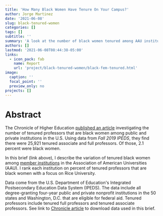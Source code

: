 ```yaml
---
title: 'How Many Black Women Have Tenure On Your Campus?'
author: Jorge Martinez
date: '2021-06-08'
slug: black-tenured-women
categories: []
tags: []
subtitle: ''
summary: 'A look at the number of black women tenured among AAU institutions.'
authors: []
lastmod: '2021-06-08T08:44:38-05:00'
links:
  - icon_pack: fab
    name: Report
    url: 'project/black-tenured-women/black-fem-tenured.html'
image:
  caption: ''
  focal_point: ''
  preview_only: no
projects: []
---
```

# Abstract

The Chronicle of Higher Education [published an article](https://www.chronicle.com/article/how-many-black-women-have-tenure-on-your-campus-search-here) investigating the number of tenured professors that are black women among public and private institutions in the U.S. Using data from *Fall 2019 IPEDS*, they find there were 25,921 tenured associate and full professors. Of those, 2.1 percent were black women.

In this brief (link above), I describe the variation of tenured black women among [member institutions](https://www.aau.edu/who-we-are/our-members) in the Association of American Universities (AAU). I rank each institution on percent of tenured professors that are black women with a focus on Rice University.

Data come from the U.S. Department of Education's Integrated Postsecondary Education Data System (IPEDS). The data include all degree-granting four-year public and private nonprofit institutions in the 50 states and Washington, D.C. that are eligible for federal aid. Tenured professors include tenured full professors and tenured associate professors. See link to [Chronicle article](https://www.chronicle.com/article/how-many-black-women-have-tenure-on-your-campus-search-here) to download data used in this brief.


